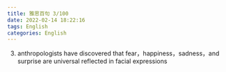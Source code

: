 ```yaml
---
title: 雅思百句 3/100
date: 2022-02-14 18:22:16
tags: English
categories: English
---
```


3. anthropologists have discovered that fear，happiness，sadness，and surprise are universal reflected in facial expressions
